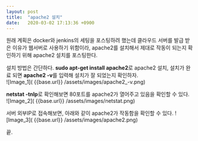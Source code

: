 ```yaml
---
layout: post
title:  "apache2 설치"
date:   2020-03-02 17:13:36 +0900
---
```


원래 계획은 docker와 jenkins의 세팅을 포스팅하려 했는데 클라우드 서버를 발급 받은 이유가 웹서버로 사용하기 위함이라, apache2를 설치해서 제대로 작동이 되는지 확인하기 위해 apache2 설치를 포스팅한다.

설치 방법은 간단하다. **sudo apt-get install apache2**로 apache2 설치, 설치가 완료 되면 **apache2 -v**를 입력해 설치가 잘 되었는지 확인하자.<br>
![Image_1]( {{base.url}} /assets/images/apache2_-v.png)


**netstat -tnlp**로 확인해보면 80포트를 apache2가 열어주고 있음을 확인할 수 있다.<br>
![Image_2]( {{base.url}} /assets/images/netstat.png)

서버 외부IP로 접속해보면, 아래와 같이 apache2가 작동함을 확인할 수 있다.
![Image_3]( {{base.url}} /assets/images/apache2.png)


끝.
